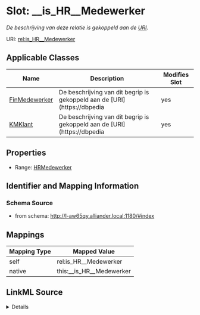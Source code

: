

# Slot: __is_HR__Medewerker


_De beschrijving van deze relatie is gekoppeld aan de [URI](https://dbpedia.org/page/Uniform_Resource_Identifier)._



URI: [rel:is_HR__Medewerker](https://data.alliander.com/rel/is_HR__Medewerker)



<!-- no inheritance hierarchy -->





## Applicable Classes

| Name | Description | Modifies Slot |
| --- | --- | --- |
| [FinMedewerker](FinMedewerker.md) | De beschrijving van dit begrip is gekoppeld aan de [URI](https://dbpedia |  yes  |
| [KMKlant](KMKlant.md) | De beschrijving van dit begrip is gekoppeld aan de [URI](https://dbpedia |  yes  |







## Properties

* Range: [HRMedewerker](HRMedewerker.md)





## Identifier and Mapping Information







### Schema Source


* from schema: http://l-aw65qy.alliander.local:1180/#index




## Mappings

| Mapping Type | Mapped Value |
| ---  | ---  |
| self | rel:is_HR__Medewerker |
| native | this:__is_HR__Medewerker |




## LinkML Source

<details>
```yaml
name: _ is HR__Medewerker
description: De beschrijving van deze relatie is gekoppeld aan de [URI](https://dbpedia.org/page/Uniform_Resource_Identifier).
from_schema: http://l-aw65qy.alliander.local:1180/#index
rank: 1000
slot_uri: rel:is_HR__Medewerker
alias: __is_HR__Medewerker
domain_of:
- Fin__Medewerker
- KM__Klant
range: HR__Medewerker

```
</details>